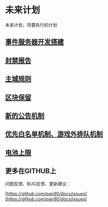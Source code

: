 
# 未来计划

未来计划，将要执行的计划

## [事件服务器开发搭建](./event-server/)

## [封禁报告](./ban)

## [主城规则](./spawn)

## [区块保留](./chunk)

## [新的公告机制](./gong-gao)

## [优先白名单机制、游戏外排队机制](./queue)

## [电池上限](./coins-limit)

## 更多在GITHUB上

问题反馈、BUG反馈、更新建议：

[https://github.com/pan90/docs/issues](https://github.com/pan90/docs/issues)